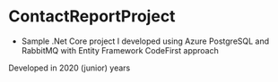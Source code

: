 # ContactReportProject

* Sample .Net Core project I developed using Azure PostgreSQL and RabbitMQ with Entity Framework CodeFirst approach

Developed in 2020 (junior) years
